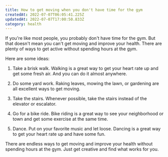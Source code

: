 ```yaml
---
title: How to get moving when you don't have time for the gym
createdAt: 2022-07-07T06:05:41.225Z
updatedAt: 2022-07-07T17:00:50.833Z
category: health
---
```


If you're like most people, you probably don't have time for the gym. But that doesn't mean you can't get moving and improve your health. There are plenty of ways to get active without spending hours at the gym.

Here are some ideas:

1. Take a brisk walk. Walking is a great way to get your heart rate up and get some fresh air. And you can do it almost anywhere.

2. Do some yard work. Raking leaves, mowing the lawn, or gardening are all excellent ways to get moving.

3. Take the stairs. Whenever possible, take the stairs instead of the elevator or escalator.

4. Go for a bike ride. Bike riding is a great way to see your neighborhood or town and get some exercise at the same time.

5. Dance. Put on your favorite music and let loose. Dancing is a great way to get your heart rate up and have some fun.

There are endless ways to get moving and improve your health without spending hours at the gym. Just get creative and find what works for you.
